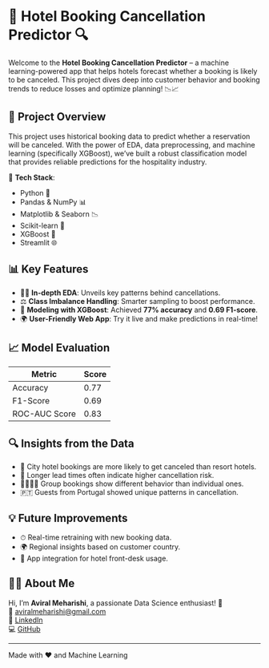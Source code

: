 # 🏨 Hotel Booking Cancellation Predictor 🔍

Welcome to the **Hotel Booking Cancellation Predictor** – a machine learning-powered app that helps hotels forecast whether a booking is likely to be canceled. This project dives deep into customer behavior and booking trends to reduce losses and optimize planning! 📉📈

## 🚀 Project Overview

This project uses historical booking data to predict whether a reservation will be canceled. With the power of EDA, data preprocessing, and machine learning (specifically XGBoost), we’ve built a robust classification model that provides reliable predictions for the hospitality industry.

🔧 **Tech Stack**:
- Python 🐍
- Pandas & NumPy 📊
- Matplotlib & Seaborn 📉
- Scikit-learn 🤖
- XGBoost 🌲
- Streamlit 🌐

## 📊 Key Features

- 🕵️‍♀️ **In-depth EDA**: Unveils key patterns behind cancellations.
- ⚖️ **Class Imbalance Handling**: Smarter sampling to boost performance.
- 🧠 **Modeling with XGBoost**: Achieved **77% accuracy** and **0.69 F1-score**.
- 🌍 **User-Friendly Web App**: Try it live and make predictions in real-time!



## 📈 Model Evaluation

| Metric        | Score  |
|---------------|--------|
| Accuracy      | 0.77   |
| F1-Score      | 0.69   |
| ROC-AUC Score | 0.83   |

## 🔍 Insights from the Data

- 🏨 City hotel bookings are more likely to get canceled than resort hotels.
- 📅 Longer lead times often indicate higher cancellation risk.
- 👨‍👩‍👧‍👦 Group bookings show different behavior than individual ones.
- 🇵🇹 Guests from Portugal showed unique patterns in cancellation.

## 💡 Future Improvements

- ⏱ Real-time retraining with new booking data.
- 🌍 Regional insights based on customer country.
- 📲 App integration for hotel front-desk usage.

## 🙋‍♂️ About Me

Hi, I’m **Aviral Meharishi**, a passionate Data Science enthusiast! 🚀  
📧 [aviralmeharishi@gmail.com](mailto:aviralmeharishi@gmail.com)  
🔗 [LinkedIn](https://www.linkedin.com/in/aviralmeharishi)  
💻 [GitHub](https://github.com/aviralmeharishi)  

---

Made with ❤️ and Machine Learning


